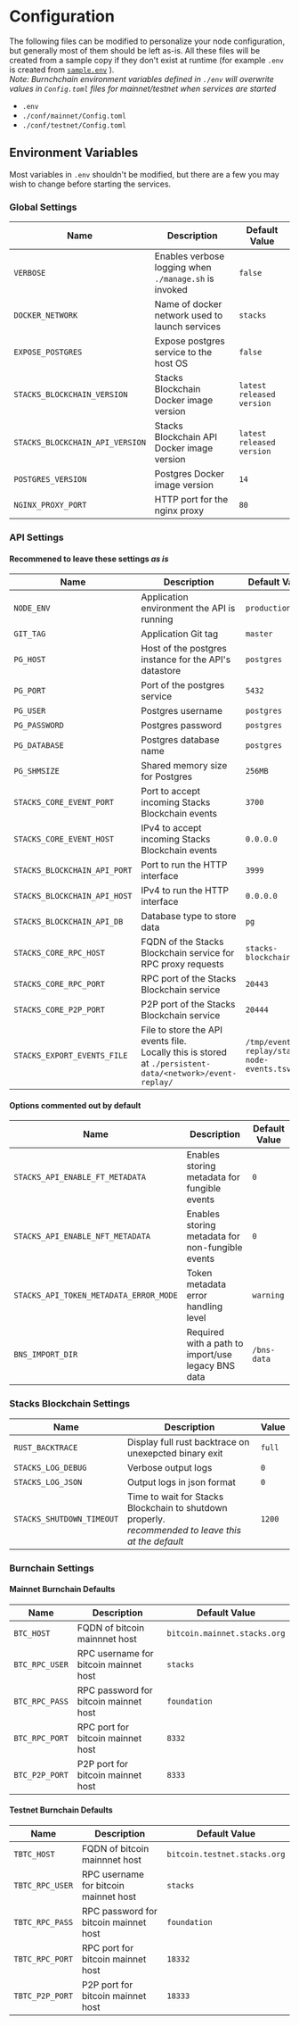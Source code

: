 # Configuration

The following files can be modified to personalize your node configuration, but generally most of them should be left as-is. All these files will be created from a sample copy if they don't exist at runtime (for example `.env` is created from [`sample.env`](../sample.env) ). \
_Note: Burnchchain environment variables defined in `./env` will overwrite values in `Config.toml` files for mainnet/testnet when services are started_

- `.env`
- `./conf/mainnet/Config.toml`
- `./conf/testnet/Config.toml`

## Environment Variables

Most variables in `.env` shouldn't be modified, but there are a few you may wish to change before starting the services.

### Global Settings

| Name                            | Description                                           | Default Value             |
| ------------------------------- | ----------------------------------------------------- | ------------------------- |
| `VERBOSE`                       | Enables verbose logging when `./manage.sh` is invoked | `false`                   |
| `DOCKER_NETWORK`                | Name of docker network used to launch services        | `stacks`                  |
| `EXPOSE_POSTGRES`               | Expose postgres service to the host OS                | `false`                   |
| `STACKS_BLOCKCHAIN_VERSION`     | Stacks Blockchain Docker image version                | `latest released version` |
| `STACKS_BLOCKCHAIN_API_VERSION` | Stacks Blockchain API Docker image version            | `latest released version` |
| `POSTGRES_VERSION`              | Postgres Docker image version                         | `14`                      |
| `NGINX_PROXY_PORT`              | HTTP port for the nginx proxy                         | `80`                      |

### API Settings

#### Recommened to leave these settings _as is_

| Name                         | Description                                                                                                 | Default Value                              |
| ---------------------------- | ----------------------------------------------------------------------------------------------------------- | ------------------------------------------ |
| `NODE_ENV`                   | Application environment the API is running                                                                  | `production`                               |
| `GIT_TAG`                    | Application Git tag                                                                                         | `master`                                   |
| `PG_HOST`                    | Host of the postgres instance for the API's datastore                                                       | `postgres`                                 |
| `PG_PORT`                    | Port of the postgres service                                                                                | `5432`                                     |
| `PG_USER`                    | Postgres username                                                                                           | `postgres`                                 |
| `PG_PASSWORD`                | Postgres password                                                                                           | `postgres`                                 |
| `PG_DATABASE`                | Postgres database name                                                                                      | `postgres`                                 |
| `PG_SHMSIZE`                 | Shared memory size for Postgres                                                                             | `256MB`                                    |
| `STACKS_CORE_EVENT_PORT`     | Port to accept incoming Stacks Blockchain events                                                            | `3700`                                     |
| `STACKS_CORE_EVENT_HOST`     | IPv4 to accept incoming Stacks Blockchain events                                                            | `0.0.0.0`                                  |
| `STACKS_BLOCKCHAIN_API_PORT` | Port to run the HTTP interface                                                                              | `3999`                                     |
| `STACKS_BLOCKCHAIN_API_HOST` | IPv4 to run the HTTP interface                                                                              | `0.0.0.0`                                  |
| `STACKS_BLOCKCHAIN_API_DB`   | Database type to store data                                                                                 | `pg`                                       |
| `STACKS_CORE_RPC_HOST`       | FQDN of the Stacks Blockchain service for RPC proxy requests                                                | `stacks-blockchain`                        |
| `STACKS_CORE_RPC_PORT`       | RPC port of the Stacks Blockchain service                                                                   | `20443`                                    |
| `STACKS_CORE_P2P_PORT`       | P2P port of the Stacks Blockchain service                                                                   | `20444`                                    |
| `STACKS_EXPORT_EVENTS_FILE`  | File to store the API events file.<br>Locally this is stored at `./persistent-data/<network>/event-replay/` | `/tmp/event-replay/stacks-node-events.tsv` |

#### Options commented out by default

| Name                                   | Description                                        | Default Value |
| -------------------------------------- | -------------------------------------------------- | ------------- |
| `STACKS_API_ENABLE_FT_METADATA`        | Enables storing metadata for fungible events       | `0`           |
| `STACKS_API_ENABLE_NFT_METADATA`       | Enables storing metadata for non-fungible events   | `0`           |
| `STACKS_API_TOKEN_METADATA_ERROR_MODE` | Token metadata error handling level                | `warning`     |
| `BNS_IMPORT_DIR`                       | Required with a path to import/use legacy BNS data | `/bns-data`   |

### Stacks Blockchain Settings

| Name                      | Description                                                                                            | Value  |
| ------------------------- | ------------------------------------------------------------------------------------------------------ | ------ |
| `RUST_BACKTRACE`          | Display full rust backtrace on unexepcted binary exit                                                  | `full` |
| `STACKS_LOG_DEBUG`        | Verbose output logs                                                                                    | `0`    |
| `STACKS_LOG_JSON`         | Output logs in json format                                                                             | `0`    |
| `STACKS_SHUTDOWN_TIMEOUT` | Time to wait for Stacks Blockchain to shutdown properly.<br>_recommended to leave this at the default_ | `1200` |

### Burnchain Settings

#### Mainnet Burnchain Defaults

| Name           | Description                           | Default Value                |
| -------------- | ------------------------------------- | ---------------------------- |
| `BTC_HOST`     | FQDN of bitcoin mainnnet host         | `bitcoin.mainnet.stacks.org` |
| `BTC_RPC_USER` | RPC username for bitcoin mainnet host | `stacks`                     |
| `BTC_RPC_PASS` | RPC password for bitcoin mainnet host | `foundation`                 |
| `BTC_RPC_PORT` | RPC port for bitcoin mainnet host     | `8332`                       |
| `BTC_P2P_PORT` | P2P port for bitcoin mainnet host     | `8333`                       |

#### Testnet Burnchain Defaults

| Name            | Description                           | Default Value                |
| --------------- | ------------------------------------- | ---------------------------- |
| `TBTC_HOST`     | FQDN of bitcoin mainnnet host         | `bitcoin.testnet.stacks.org` |
| `TBTC_RPC_USER` | RPC username for bitcoin mainnet host | `stacks`                     |
| `TBTC_RPC_PASS` | RPC password for bitcoin mainnet host | `foundation`                 |
| `TBTC_RPC_PORT` | RPC port for bitcoin mainnet host     | `18332`                      |
| `TBTC_P2P_PORT` | P2P port for bitcoin mainnet host     | `18333`                      |
